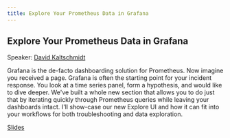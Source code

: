 ```yaml
---
title: Explore Your Prometheus Data in Grafana
---
```


## Explore Your Prometheus Data in Grafana

Speaker: [David Kaltschmidt](/2018-munich/speakers/david-kaltschmidt/)

Grafana is the de-facto dashboarding solution for Prometheus. Now imagine you received a page. Grafana is often the starting point for your incident response. You look at a time series panel, form a hypothesis, and would like to dive deeper. We've built a whole new section that allows you to do just that by iterating quickly through Prometheus queries while leaving your dashboards intact. I'll show-case our new Explore UI and how it can fit into your workflows for both troubleshooting and data exploration.

[Slides](/2018-munich/slides/explore-your-prometheus-data-in-grafana.pdf)
